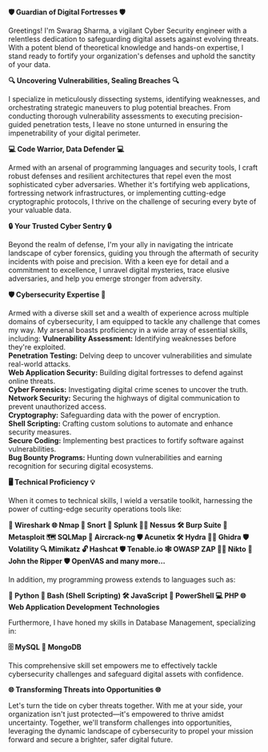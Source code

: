 **🛡️ Guardian of Digital Fortresses 🛡️**

Greetings! I'm Swarag Sharma, a vigilant Cyber Security engineer with a relentless dedication to safeguarding digital assets against evolving threats. With a potent blend of theoretical knowledge and hands-on expertise, I stand ready to fortify your organization's defenses and uphold the sanctity of your data.

**🔍 Uncovering Vulnerabilities, Sealing Breaches 🔍**

I specialize in meticulously dissecting systems, identifying weaknesses, and orchestrating strategic maneuvers to plug potential breaches. From conducting thorough vulnerability assessments to executing precision-guided penetration tests, I leave no stone unturned in ensuring the impenetrability of your digital perimeter.

**💻 Code Warrior, Data Defender 💻**

Armed with an arsenal of programming languages and security tools, I craft robust defenses and resilient architectures that repel even the most sophisticated cyber adversaries. Whether it's fortifying web applications, fortressing network infrastructures, or implementing cutting-edge cryptographic protocols, I thrive on the challenge of securing every byte of your valuable data.

**🔒 Your Trusted Cyber Sentry 🔒**

Beyond the realm of defense, I'm your ally in navigating the intricate landscape of cyber forensics, guiding you through the aftermath of security incidents with poise and precision. With a keen eye for detail and a commitment to excellence, I unravel digital mysteries, trace elusive adversaries, and help you emerge stronger from adversity.

**🛡️ Cybersecurity Expertise 🚀**

Armed with a diverse skill set and a wealth of experience across multiple domains of cybersecurity, I am equipped to tackle any challenge that comes my way. My arsenal boasts proficiency in a wide array of essential skills, including:
**Vulnerability Assessment:** Identifying weaknesses before they're exploited.<br />                                                                                                                             **Penetration Testing:** Delving deep to uncover vulnerabilities and simulate real-world attacks.<br />                                                                                                              **Web Application Security:** Building digital fortresses to defend against online threats.<br />                                                                                                                    **Cyber Forensics:** Investigating digital crime scenes to uncover the truth.<br />                                                                                                                                **Network Security:** Securing the highways of digital communication to prevent unauthorized access.<br />                                                                                                  **Cryptography:** Safeguarding data with the power of encryption.<br />                                                                                                                                              **Shell Scripting:** Crafting custom solutions to automate and enhance security measures.<br />                                                                                                                    **Secure Coding:** Implementing best practices to fortify software against vulnerabilities.<br />                                                                                                                    **Bug Bounty Programs:** Hunting down vulnerabilities and earning recognition for securing digital ecosystems.<br />

**🖥️ Technical Proficiency 💡**

When it comes to technical skills, I wield a versatile toolkit, harnessing the power of cutting-edge security operations tools like:

**🎯 Wireshark
🌐 Nmap
🚨 Snort
💼 Splunk
🕵️‍♂️ Nessus
🛠️ Burp Suite
🔐 Metasploit
🗺️ SQLMap
🌊 Aircrack-ng
🛡️ Acunetix
🛠️ Hydra
🕵️‍♂️ Ghidra
🛡️ Volatility
🔍 Mimikatz
🔓 Hashcat
🛡️ Tenable.io
🕸️ OWASP ZAP
🕵️‍♂️ Nikto
🔑 John the Ripper
🛡️ OpenVAS 
and many more...**

In addition, my programming prowess extends to languages such as:

**🐍 Python
🐚 Bash (Shell Scripting)
🛠️ JavaScript
💼 PowerShell
💻 PHP
🌐 Web Application Development Technologies**

Furthermore, I have honed my skills in Database Management, specializing in:

**🗄️ MySQL
🍃 MongoDB**

This comprehensive skill set empowers me to effectively tackle cybersecurity challenges and safeguard digital assets with confidence.

**🌐 Transforming Threats into Opportunities 🌐**

Let's turn the tide on cyber threats together. With me at your side, your organization isn't just protected—it's empowered to thrive amidst uncertainty. Together, we'll transform challenges into opportunities, leveraging the dynamic landscape of cybersecurity to propel your mission forward and secure a brighter, safer digital future.
